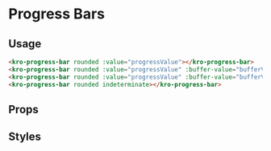 # Progress Bars

## Usage

<progress-bar-demo></progress-bar-demo>

```html
<kro-progress-bar rounded :value="progressValue"></kro-progress-bar>
<kro-progress-bar rounded :value="progressValue" :buffer-value="bufferValue"></kro-progress-bar>
<kro-progress-bar rounded :value="progressValue" :buffer-value="bufferValue" stream></kro-progress-bar>
<kro-progress-bar rounded indeterminate></kro-progress-bar>
```

## Props
<app-prop-definition name="value" type="Number" value="0" description="The percentage value for current progress"></app-prop-definition>
<app-prop-definition name="buffer-value" type="Number" value="100" description="The percentage value for the buffer"></app-prop-definition>
<app-prop-definition name="rounded" type="Boolean" value="false" description="Makes the progress bar have rounded corners."></app-prop-definition>
<app-prop-definition name="stream" type="Boolean" value="false" description="A style to be used when for things like streams."></app-prop-definition>
<app-prop-definition name="indeterminate" type="Boolean" value="false" description="A constant moving bar, used when loading progress is unknown."></app-prop-definition>

## Styles